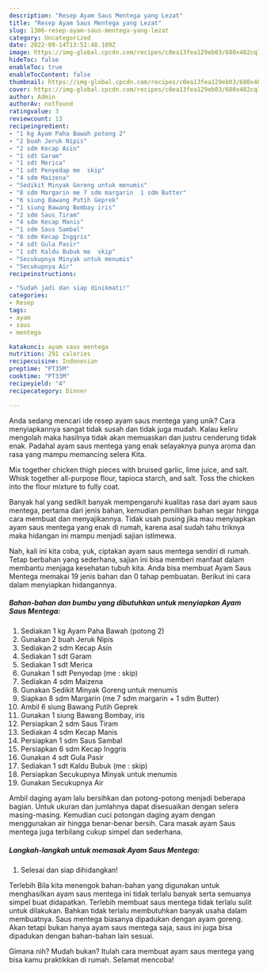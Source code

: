 ```yaml
---
description: "Resep Ayam Saus Mentega yang Lezat"
title: "Resep Ayam Saus Mentega yang Lezat"
slug: 1306-resep-ayam-saus-mentega-yang-lezat
category: Uncategorized
date: 2022-09-14T13:51:48.109Z
image: https://img-global.cpcdn.com/recipes/c0ea13fea129eb03/680x482cq70/ayam-saus-mentega-foto-resep-utama.jpg
hideToc: false
enableToc: true
enableTocContent: false
thumbnail: https://img-global.cpcdn.com/recipes/c0ea13fea129eb03/680x482cq70/ayam-saus-mentega-foto-resep-utama.jpg
cover: https://img-global.cpcdn.com/recipes/c0ea13fea129eb03/680x482cq70/ayam-saus-mentega-foto-resep-utama.jpg
author: Admin
authorAv: notfound
ratingvalue: 3
reviewcount: 13
recipeingredient:
- "1 kg Ayam Paha Bawah potong 2"
- "2 buah Jeruk Nipis"
- "2 sdm Kecap Asin"
- "1 sdt Garam"
- "1 sdt Merica"
- "1 sdt Penyedap me  skip"
- "4 sdm Maizena"
- "Sedikit Minyak Goreng untuk menumis"
- "8 sdm Margarin me 7 sdm margarin  1 sdm Butter"
- "6 siung Bawang Putih Geprek"
- "1 siung Bawang Bombay iris"
- "2 sdm Saus Tiram"
- "4 sdm Kecap Manis"
- "1 sdm Saus Sambal"
- "6 sdm Kecap Inggris"
- "4 sdt Gula Pasir"
- "1 sdt Kaldu Bubuk me  skip"
- "Secukupnya Minyak untuk menumis"
- "Secukupnya Air"
recipeinstructions:

- "Sudah jadi dan siap dinikmati!"
categories:
- Resep
tags:
- ayam
- saus
- mentega

katakunci: ayam saus mentega 
nutrition: 291 calories
recipecuisine: Indonesian
preptime: "PT35M"
cooktime: "PT33M"
recipeyield: "4"
recipecategory: Dinner

---
```





Anda sedang mencari ide resep ayam saus mentega yang unik? Cara menyiapkannya sangat tidak susah dan tidak juga mudah. Kalau keliru mengolah maka hasilnya tidak akan memuaskan dan justru cenderung tidak enak. Padahal ayam saus mentega yang enak selayaknya punya aroma dan rasa yang mampu memancing selera Kita.





Mix together chicken thigh pieces with bruised garlic, lime juice, and salt. Whisk together all-purpose flour, tapioca starch, and salt. Toss the chicken into the flour mixture to fully coat.

Banyak hal yang sedikit banyak mempengaruhi kualitas rasa dari ayam saus mentega, pertama dari jenis bahan, kemudian pemilihan bahan segar hingga cara membuat dan menyajikannya. Tidak usah pusing jika mau menyiapkan ayam saus mentega yang enak di rumah, karena asal sudah tahu triknya maka hidangan ini mampu menjadi sajian istimewa.






Nah, kali ini kita coba, yuk, ciptakan ayam saus mentega sendiri di rumah. Tetap berbahan yang sederhana, sajian ini bisa memberi manfaat dalam membantu menjaga kesehatan tubuh kita. Anda bisa membuat Ayam Saus Mentega memakai 19 jenis bahan dan 0 tahap pembuatan. Berikut ini cara dalam menyiapkan hidangannya.

<!--inarticleads1-->

##### Bahan-bahan dan bumbu yang dibutuhkan untuk menyiapkan Ayam Saus Mentega:

1. Sediakan 1 kg Ayam Paha Bawah (potong 2)
1. Gunakan 2 buah Jeruk Nipis
1. Sediakan 2 sdm Kecap Asin
1. Sediakan 1 sdt Garam
1. Sediakan 1 sdt Merica
1. Gunakan 1 sdt Penyedap (me : skip)
1. Sediakan 4 sdm Maizena
1. Gunakan Sedikit Minyak Goreng untuk menumis
1. Siapkan 8 sdm Margarin (me 7 sdm margarin + 1 sdm Butter)
1. Ambil 6 siung Bawang Putih Geprek
1. Gunakan 1 siung Bawang Bombay, iris
1. Persiapkan 2 sdm Saus Tiram
1. Sediakan 4 sdm Kecap Manis
1. Persiapkan 1 sdm Saus Sambal
1. Persiapkan 6 sdm Kecap Inggris
1. Gunakan 4 sdt Gula Pasir
1. Sediakan 1 sdt Kaldu Bubuk (me : skip)
1. Persiapkan Secukupnya Minyak untuk menumis
1. Gunakan Secukupnya Air


Ambil daging ayam lalu bersihkan dan potong-potong menjadi beberapa bagian. Untuk ukuran dan jumlahnya dapat disesuaikan dengan selera masing-masing. Kemudian cuci potongan daging ayam dengan menggunakan air hingga benar-benar bersih. Cara masak ayam Saus mentega juga terbilang cukup simpel dan sederhana. 

<!--inarticleads2-->

##### Langkah-langkah untuk memasak Ayam Saus Mentega:


1. Selesai dan siap dihidangkan!

Terlebih Bila kita menengok bahan-bahan yang digunakan untuk menghasilkan ayam saus mentega ini tidak terlalu banyak serta semuanya simpel buat didapatkan. Terlebih membuat saus mentega tidak terlalu sulit untuk dilakukan. Bahkan tidak terlalu membutuhkan banyak usaha dalam membuatnya. Saus mentega biasanya dipadukan dengan ayam goreng. Akan tetapi bukan hanya ayam saus mentega saja, saus ini juga bisa dipadukan dengan bahan-bahan lain sesuai. 

Gimana nih? Mudah bukan? Itulah cara membuat ayam saus mentega yang bisa kamu praktikkan di rumah. Selamat mencoba!
